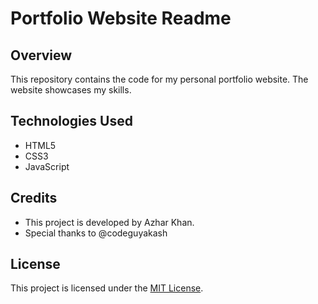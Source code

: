 # Portfolio Website Readme

## Overview
This repository contains the code for my personal portfolio website. The website showcases my skills.

## Technologies Used
- HTML5
- CSS3
- JavaScript


## Credits
- This project is developed by Azhar Khan.
- Special thanks to @codeguyakash

## License
This project is licensed under the [MIT License](LICENSE).
